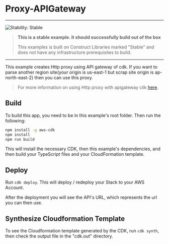# Proxy-APIGateway
<!--BEGIN STABILITY BANNER-->
---

![Stability: Stable](https://img.shields.io/badge/stability-Stable-success.svg?style=for-the-badge)

> **This is a stable example. It should successfully build out of the box**
>
> This examples is built on Construct Libraries marked "Stable" and does not have any infrastructure prerequisites to build.

---
<!--END STABILITY BANNER-->

This example creates Http proxy using API gateway of cdk.
If you want to parse another region site(your origin is us-east-1 but scrap site origin is ap-north-east-2) then you can use this proxy.

> For more information on using Http proxy with apigateway clik [here](https://docs.aws.amazon.com/apigateway/latest/developerguide/api-gateway-create-api-as-simple-proxy-for-http.html).

## Build

To build this app, you need to be in this example's root folder. Then run the following:

```bash
npm install -g aws-cdk
npm install
npm run build
```

This will install the necessary CDK, then this example's dependencies, and then build your TypeScript files and your CloudFormation template.

## Deploy

Run `cdk deploy`. This will deploy / redeploy your Stack to your AWS Account.

After the deployment you will see the API's URL, which represents the url you can then use.

## Synthesize Cloudformation Template

To see the Cloudformation template generated by the CDK, run `cdk synth`, then check the output file in the "cdk.out" directory.
